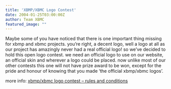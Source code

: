 ```yaml
---
title: 'XBMP/XBMC Logo Contest'
date: 2004-01-25T03:00:00Z
author: Team XBMC
featured_image: ""
---
```

Maybe some of you have noticed that there is one important thing missing for xbmp and xbmc projects. you’re right, a decent logo, well a logo at all as our project has amazingly never had a real official logo! so we’ve decided to hold this open logo contest. we need an official logo to use on our website, an official skin and wherever a logo could be placed. now unlike most of our other contests this one will not have prize award to be won, except for the pride and honour of knowing that you made ‘the official xbmp/xbmc logos’.

 more info: [xbmp/xbmc logo contest – rules and conditions](http://www.xboxmediaplayer.de/cgi-bin/forums/ikonboard.pl?act=st;f=1;t=1290)

 